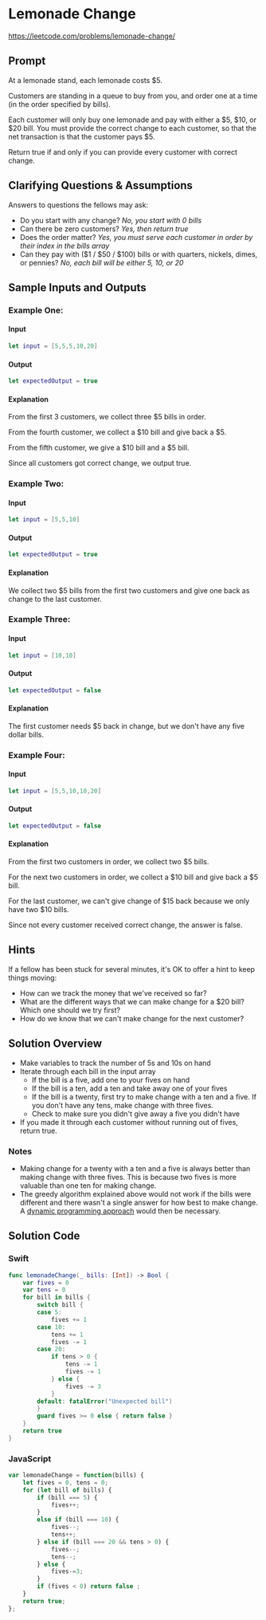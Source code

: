 # Lemonade Change

https://leetcode.com/problems/lemonade-change/

## Prompt

At a lemonade stand, each lemonade costs $5.

Customers are standing in a queue to buy from you, and order one at a time (in the order specified by bills).

Each customer will only buy one lemonade and pay with either a $5, $10, or $20 bill.  You must provide the correct change to each customer, so that the net transaction is that the customer pays $5.

Return true if and only if you can provide every customer with correct change.


## Clarifying Questions & Assumptions

Answers to questions the fellows may ask:

- Do you start with any change? _No, you start with 0 bills_
- Can there be zero customers? _Yes, then return true_
- Does the order matter? _Yes, you must serve each customer in order by their index in the bills array_
- Can they pay with  ($1 / $50 / $100) bills or with quarters, nickels, dimes, or pennies? _No, each bill will be either 5, 10, or 20_

## Sample Inputs and Outputs

### Example One:

#### Input

```swift
let input = [5,5,5,10,20]
```

#### Output

```swift
let expectedOutput = true
```
#### Explanation

From the first 3 customers, we collect three $5 bills in order.

From the fourth customer, we collect a $10 bill and give back a $5.

From the fifth customer, we give a $10 bill and a $5 bill.

Since all customers got correct change, we output true.

### Example Two:

#### Input

```swift
let input = [5,5,10]
```

#### Output

```swift
let expectedOutput = true
```
#### Explanation

We collect two $5 bills from the first two customers and give one back as change to the last customer.

### Example Three:

#### Input

```swift
let input = [10,10]
```

#### Output

```swift
let expectedOutput = false
```
#### Explanation

The first customer needs $5 back in change, but we don't have any five dollar bills.

### Example Four:

#### Input

```swift
let input = [5,5,10,10,20]
```

#### Output

```swift
let expectedOutput = false
```
#### Explanation

From the first two customers in order, we collect two $5 bills.

For the next two customers in order, we collect a $10 bill and give back a $5 bill.

For the last customer, we can't give change of $15 back because we only have two $10 bills.

Since not every customer received correct change, the answer is false.

## Hints

If a fellow has been stuck for several minutes, it's OK to offer a hint to keep things moving:

- How can we track the money that we've received so far?
- What are the different ways that we can make change for a $20 bill?  Which one should we try first?
- How do we know that we can't make change for the next customer?


## Solution Overview

- Make variables to track the number of 5s and 10s on hand
- Iterate through each bill in the input array
  - If the bill is a five, add one to your fives on hand
  - If the bill is a ten, add a ten and take away one of your fives
  - If the bill is a twenty, first try to make change with a ten and a five.  If you don't have any tens, make change with three fives.
  - Check to make sure you didn't give away a five you didn't have
- If you made it through each customer without running out of fives, return true.

### Notes

- Making change for a twenty with a ten and a five is always better than making change with three fives.  This is because two fives is more valuable than one ten for making change.
- The greedy algorithm explained above would not work if the bills were different and there wasn't a single answer for how best to make change.  A [dynamic programming approach](https://leetcode.com/problems/lemonade-change/discuss/370939/Dynamic-Programming-solution) would then be necessary.

## Solution Code

### Swift

```swift
func lemonadeChange(_ bills: [Int]) -> Bool {        
    var fives = 0
    var tens = 0
    for bill in bills {   
        switch bill {
        case 5:
            fives += 1
        case 10:
            tens += 1
            fives -= 1
        case 20:
            if tens > 0 {
                tens -= 1
                fives -= 1
            } else {
                fives -= 3
            }
        default: fatalError("Unexpected bill")
        }
        guard fives >= 0 else { return false }
    }
    return true
}
```

### JavaScript

```js
var lemonadeChange = function(bills) {
    let fives = 0, tens = 0;
    for (let bill of bills) {
        if (bill === 5) {
            fives++;
        }
        else if (bill === 10) {
            fives--;
            tens++;
        } else if (bill === 20 && tens > 0) {
            fives--;
            tens--;
        } else {
            fives-=3;
        }
        if (fives < 0) return false ;
    }
    return true;
};
```
